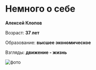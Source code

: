 # Немного о себе

**Алексей Клопов**

Возраст: **37 лет**

Образование: **высшее экономическое**

Взгляды: **движение - жизнь**

![фото](https://yandex.ru/images/search?text=%D0%B0%D0%BB%D0%B5%D0%BA%D1%81%D0%B5%D0%B9%20%D0%BA%D0%BB%D0%BE%D0%BF%D0%BE%D0%B2%20%D0%BF%D1%81%D0%BA%D0%BE%D0%B2&stype=image&lr=118978&source=serp&pos=14&img_url=http%3A%2F%2Fsun9-81.userapi.com%2Fs%2Fv1%2Fif2%2FXNUdIYRcEvMYfvTIT9sUohW-TP7qnJdRzVpAvT2urb3zyLJ_o6QjHMIOIrI3fJICrmCmQdNyuYoBQrh6yU8V7LGL.jpg%3Fsize%3D400x400%26quality%3D96%26crop%3D86%2C86%2C684%2C684%26ava%3D1&rpt=simage)